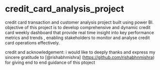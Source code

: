 # credit_card_analysis_project
credit card transaction and customer analysis project built using  power BI.
objective of this project is to develop comprehensive and dynamic credit card weekly dashboard that provide real
time insight into key performance metrics and trends , enabling stakeholders to monitor and analyse credit card operations effectively.


credit and acknowledgement: i would like to deeply thanks and express my sincere gratitude to [@rishabhmishra] 
(https://github.com/rishabhnmishra) for giving end to end guidance of this ptoject



